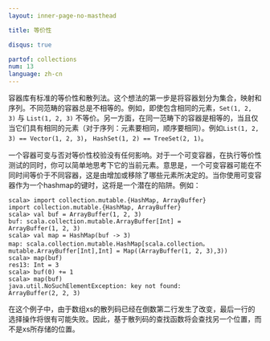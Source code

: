 ```yaml
---
layout: inner-page-no-masthead

title: 等价性

disqus: true

partof: collections
num: 13
language: zh-cn
---
```



容器库有标准的等价性和散列法。这个想法的第一步是将容器划分为集合，映射和序列。不同范畴的容器总是不相等的。例如，即使包含相同的元素，`Set(1, 2, 3)` 与 `List(1, 2, 3)` 不等价。另一方面，在同一范畴下的容器是相等的，当且仅当它们具有相同的元素（对于序列：元素要相同，顺序要相同）。例如`List(1, 2, 3) == Vector(1, 2, 3)`， `HashSet(1, 2) == TreeSet(2, 1)`。

一个容器可变与否对等价性校验没有任何影响。对于一个可变容器，在执行等价性测试的同时，你可以简单地思考下它的当前元素。意思是，一个可变容器可能在不同时间等价于不同容器，这是由增加或移除了哪些元素所决定的。当你使用可变容器作为一个hashmap的键时，这将是一个潜在的陷阱。例如：

    scala> import collection.mutable.{HashMap, ArrayBuffer}
    import collection.mutable.{HashMap, ArrayBuffer}
    scala> val buf = ArrayBuffer(1, 2, 3)
    buf: scala.collection.mutable.ArrayBuffer[Int] = 
    ArrayBuffer(1, 2, 3)
    scala> val map = HashMap(buf -> 3)
    map: scala.collection.mutable.HashMap[scala.collection。
    mutable.ArrayBuffer[Int],Int] = Map((ArrayBuffer(1, 2, 3),3))
    scala> map(buf)
    res13: Int = 3
    scala> buf(0) += 1
    scala> map(buf)
    java.util.NoSuchElementException: key not found: 
    ArrayBuffer(2, 2, 3) 

在这个例子中，由于数组xs的散列码已经在倒数第二行发生了改变，最后一行的选择操作将很有可能失败。因此，基于散列码的查找函数将会查找另一个位置，而不是xs所存储的位置。
